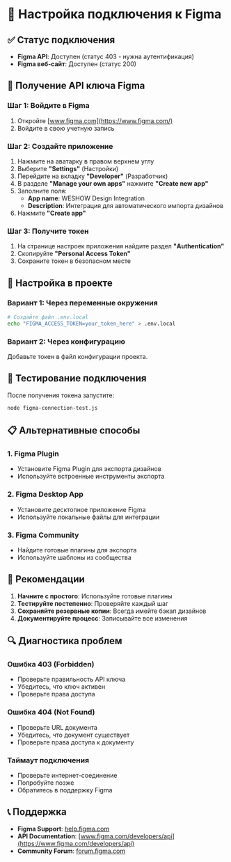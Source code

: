 # 🎨 Настройка подключения к Figma

## ✅ Статус подключения
- **Figma API**: Доступен (статус 403 - нужна аутентификация)
- **Figma веб-сайт**: Доступен (статус 200)

## 🔑 Получение API ключа Figma

### Шаг 1: Войдите в Figma
1. Откройте [www.figma.com](https://www.figma.com/)
2. Войдите в свою учетную запись

### Шаг 2: Создайте приложение
1. Нажмите на аватарку в правом верхнем углу
2. Выберите **"Settings"** (Настройки)
3. Перейдите на вкладку **"Developer"** (Разработчик)
4. В разделе **"Manage your own apps"** нажмите **"Create new app"**
5. Заполните поля:
   - **App name**: WESHOW Design Integration
   - **Description**: Интеграция для автоматического импорта дизайнов
6. Нажмите **"Create app"**

### Шаг 3: Получите токен
1. На странице настроек приложения найдите раздел **"Authentication"**
2. Скопируйте **"Personal Access Token"**
3. Сохраните токен в безопасном месте

## 🔧 Настройка в проекте

### Вариант 1: Через переменные окружения
```bash
# Создайте файл .env.local
echo "FIGMA_ACCESS_TOKEN=your_token_here" > .env.local
```

### Вариант 2: Через конфигурацию
Добавьте токен в файл конфигурации проекта.

## 🚀 Тестирование подключения

После получения токена запустите:
```bash
node figma-connection-test.js
```

## 📋 Альтернативные способы

### 1. Figma Plugin
- Установите Figma Plugin для экспорта дизайнов
- Используйте встроенные инструменты экспорта

### 2. Figma Desktop App
- Установите десктопное приложение Figma
- Используйте локальные файлы для интеграции

### 3. Figma Community
- Найдите готовые плагины для экспорта
- Используйте шаблоны из сообщества

## 🎯 Рекомендации

1. **Начните с простого**: Используйте готовые плагины
2. **Тестируйте постепенно**: Проверяйте каждый шаг
3. **Сохраняйте резервные копии**: Всегда имейте бэкап дизайнов
4. **Документируйте процесс**: Записывайте все изменения

## 🔍 Диагностика проблем

### Ошибка 403 (Forbidden)
- Проверьте правильность API ключа
- Убедитесь, что ключ активен
- Проверьте права доступа

### Ошибка 404 (Not Found)
- Проверьте URL документа
- Убедитесь, что документ существует
- Проверьте права доступа к документу

### Таймаут подключения
- Проверьте интернет-соединение
- Попробуйте позже
- Обратитесь в поддержку Figma

## 📞 Поддержка

- **Figma Support**: [help.figma.com](https://help.figma.com)
- **API Documentation**: [www.figma.com/developers/api](https://www.figma.com/developers/api)
- **Community Forum**: [forum.figma.com](https://forum.figma.com)




